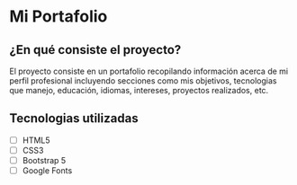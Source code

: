 # Mi Portafolio

## ¿En qué consiste el proyecto?

El proyecto consiste en un portafolio recopilando información acerca de mi perfil profesional incluyendo secciones como mis objetivos, tecnologias que manejo, educación, idiomas, intereses, proyectos realizados, etc.

## Tecnologias utilizadas

- [ ] HTML5
- [ ] CSS3
- [ ] Bootstrap 5
- [ ] Google Fonts
